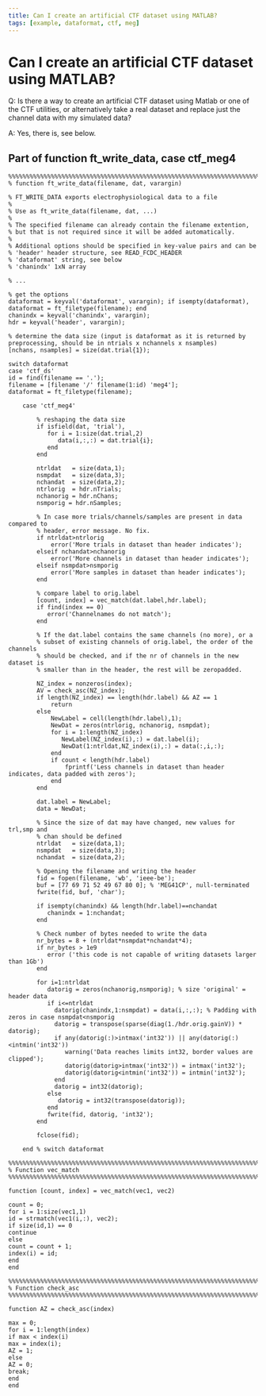```yaml
---
title: Can I create an artificial CTF dataset using MATLAB?
tags: [example, dataformat, ctf, meg]
---
```


# Can I create an artificial CTF dataset using MATLAB?

Q: Is there a way to create an artificial CTF dataset using Matlab or one of the CTF utilities, or alternatively take a real dataset and replace just the channel data with my simulated data?

A: Yes, there is, see below.

## Part of function ft_write_data, case ctf_meg4

    %%%%%%%%%%%%%%%%%%%%%%%%%%%%%%%%%%%%%%%%%%%%%%%%%%%%%%%%%%%%%%%%%%%%%%%%%%%%%%
    % function ft_write_data(filename, dat, varargin)

    % FT_WRITE_DATA exports electrophysiological data to a file
    %
    % Use as ft_write_data(filename, dat, ...)
    %
    % The specified filename can already contain the filename extention,
    % but that is not required since it will be added automatically.
    %
    % Additional options should be specified in key-value pairs and can be
    % 'header' header structure, see READ_FCDC_HEADER
    % 'dataformat' string, see below
    % 'chanindx' 1xN array

    % ...

    % get the options
    dataformat = keyval('dataformat', varargin); if isempty(dataformat), dataformat = ft_filetype(filename); end
    chanindx = keyval('chanindx', varargin);
    hdr = keyval('header', varargin);

    % determine the data size (input is dataformat as it is returned by preprocessing, should be in ntrials x nchannels x nsamples)
    [nchans, nsamples] = size(dat.trial{1});

    switch dataformat
    case 'ctf_ds'
    id = find(filename == '.');
    filename = [filename '/' filename(1:id) 'meg4'];
    dataformat = ft_filetype(filename);

        case 'ctf_meg4'

            % reshaping the data size
            if isfield(dat, 'trial'),
               for i = 1:size(dat.trial,2)
                  data(i,:,:) = dat.trial{i};
               end
            end

            ntrldat   = size(data,1);
            nsmpdat   = size(data,3);
            nchandat  = size(data,2);
            ntrlorig  = hdr.nTrials;
            nchanorig = hdr.nChans;
            nsmporig = hdr.nSamples;

            % In case more trials/channels/samples are present in data compared to
            % header, error message. No fix.
            if ntrldat>ntrlorig
                error('More trials in dataset than header indicates');
            elseif nchandat>nchanorig
                error('More channels in dataset than header indicates');
            elseif nsmpdat>nsmporig
                error('More samples in dataset than header indicates');
            end

            % compare label to orig.label
            [count, index] = vec_match(dat.label,hdr.label);
            if find(index == 0)
               error('Channelnames do not match');
            end

            % If the dat.label contains the same channels (no more), or a
            % subset of existing channels of orig.label, the order of the channels
            % should be checked, and if the nr of channels in the new dataset is
            % smaller than in the header, the rest will be zeropadded.

            NZ_index = nonzeros(index);
            AV = check_asc(NZ_index);
            if length(NZ_index) == length(hdr.label) && AZ == 1
                return
            else
                NewLabel = cell(length(hdr.label),1);
                NewDat = zeros(ntrlorig, nchanorig, nsmpdat);
                for i = 1:length(NZ_index)
                   NewLabel(NZ_index(i),:) = dat.label(i);
                   NewDat(1:ntrldat,NZ_index(i),:) = data(:,i,:);
                end
                if count < length(hdr.label)
                    fprintf('Less channels in dataset than header indicates, data padded with zeros');
                end
            end

            dat.label = NewLabel;
            data = NewDat;

            % Since the size of dat may have changed, new values for trl,smp and
            % chan should be defined
            ntrldat   = size(data,1);
            nsmpdat   = size(data,3);
            nchandat  = size(data,2);

            % Opening the filename and writing the header
            fid = fopen(filename, 'wb', 'ieee-be');
            buf = [77 69 71 52 49 67 80 0]; % 'MEG41CP', null-terminated
            fwrite(fid, buf, 'char');

            if isempty(chanindx) && length(hdr.label)==nchandat
               chanindx = 1:nchandat;
            end

            % Check number of bytes needed to write the data
            nr_bytes = 8 + (ntrldat*nsmpdat*nchandat*4);
            if nr_bytes > 1e9
               error ('this code is not capable of writing datasets larger than 1Gb')
            end

            for i=1:ntrldat
               datorig = zeros(nchanorig,nsmporig); % size 'original' = header data
               if i<=ntrldat
                 datorig(chanindx,1:nsmpdat) = data(i,:,:); % Padding with zeros in case nsmpdat<nsmporig
                 datorig = transpose(sparse(diag(1./hdr.orig.gainV)) * datorig);
                 if any(datorig(:)>intmax('int32')) || any(datorig(:)<intmin('int32'))
                    warning('Data reaches limits int32, border values are clipped');
                    datorig(datorig>intmax('int32')) = intmax('int32');
                    datorig(datorig<intmin('int32')) = intmin('int32');
                 end
                 datorig = int32(datorig);
               else
                  datorig = int32(transpose(datorig));
               end
               fwrite(fid, datorig, 'int32');
            end

            fclose(fid);

        end % switch dataformat

    %%%%%%%%%%%%%%%%%%%%%%%%%%%%%%%%%%%%%%%%%%%%%%%%%%%%%%%%%%%%%%%%%%%%%%%%%%%
    % Function vec_match
    %%%%%%%%%%%%%%%%%%%%%%%%%%%%%%%%%%%%%%%%%%%%%%%%%%%%%%%%%%%%%%%%%%%%%%%%%%%

    function [count, index] = vec_match(vec1, vec2)

    count = 0;
    for i = 1:size(vec1,1)
    id = strmatch(vec1(i,:), vec2);
    if size(id,1) == 0
    continue
    else
    count = count + 1;
    index(i) = id;
    end
    end

    %%%%%%%%%%%%%%%%%%%%%%%%%%%%%%%%%%%%%%%%%%%%%%%%%%%%%%%%%%%%%%%%%%%%%%%%%%%
    % Function check_asc
    %%%%%%%%%%%%%%%%%%%%%%%%%%%%%%%%%%%%%%%%%%%%%%%%%%%%%%%%%%%%%%%%%%%%%%%%%%%

    function AZ = check_asc(index)

    max = 0;
    for i = 1:length(index)
    if max < index(i)
    max = index(i);
    AZ = 1;
    else
    AZ = 0;
    break;
    end
    end
